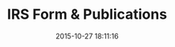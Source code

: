 ---
layout: post
title:  "IRS Form & Publications"
date:   2015-10-27 18:11:16
categories: blog
description: ""
link: "https://www.irs.gov/forms-pubs"
---